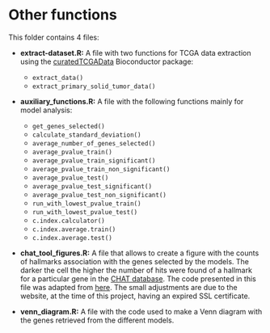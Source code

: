 # **Other functions**

This folder contains 4 files:

* **extract-dataset.R:** A file with two functions for TCGA data extraction using the [curatedTCGAData](https://bioconductor.org/packages/release/data/experiment/html/curatedTCGAData.html) Bioconductor package:
    * `extract_data()`
    * `extract_primary_solid_tumor_data()`

* **auxiliary_functions.R:** A file with the following functions mainly for model analysis:
    * `get_genes_selected()`
    * `calculate_standard_deviation()`
    * `average_number_of_genes_selected()`
    * `average_pvalue_train()`
    * `average_pvalue_train_significant()`
    * `average_pvalue_train_non_significant()`
    * `average_pvalue_test()`
    * `average_pvalue_test_significant()`
    * `average_pvalue_test_non_significant()`
    * `run_with_lowest_pvalue_train()`
    * `run_with_lowest_pvalue_test()`
    * `c.index.calculator()`
    * `c.index.average.train()`
    * `c.index.average.test()`

* **chat_tool_figures.R:** A file that allows to create a figure with the counts of hallmarks association with the genes selected by the models. The darker the cell the higher the number of hits were found of a hallmark for a particular gene in the [CHAT database](https://chat.lionproject.net). The code presented in this file was adapted from [here](https://github.com/sysbiomed/glmSparseNet/blob/master/R/external_apis.R). The small adjustments are due to the website, at the time of this project, having an expired SSL certificate.

* **venn_diagram.R:** A file with the code used to make a Venn diagram with the genes retrieved from the different models.
